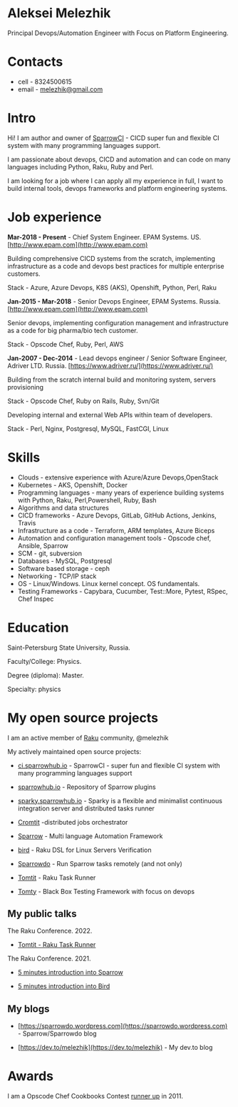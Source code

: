 # Aleksei Melezhik 

Principal Devops/Automation Engineer with Focus on Platform Engineering.

# Contacts

* cell - 8324500615
* email - melezhik@gmail.com

# Intro

Hi! I am author and owner of [SparrowCI](https://ci.sparrowhub.io) - CICD super fun and flexible CI system with many programming languages support.

I am passionate about devops, CICD and automation and can code on many languages
including Python, Raku, Ruby and Perl.

I am looking for a job where I can apply all my experience in full,
I want to build internal tools, devops frameworks and platform engineering 
systems.

# Job experience

**Mar-2018 - Present** - Chief System Engineer. EPAM Systems. US. [http://www.epam.com](http://www.epam.com)

Building comprehensive CICD systems from the scratch, implementing infrastructure as a code and devops best practices for multiple enterprise customers.

Stack - Azure, Azure Devops, K8S (AKS), Openshift, Python, Perl, Raku

**Jan-2015 - Mar-2018** - Senior Devops Engineer, EPAM Systems. Russia. [http://www.epam.com](http://www.epam.com)

Senior devops, implementing configuration management and infrastructure as a code for big pharma/bio tech customer.

Stack - Opscode Chef, Ruby, Perl, AWS

**Jan-2007 - Dec-2014** - Lead devops engineer / Senior Software Engineer, Adriver LTD. Russia. [https://www.adriver.ru/](https://www.adriver.ru/)

Building from the scratch internal build and monitoring system, servers provisioning

Stack -  Opscode Chef, Ruby on Rails, Ruby, Svn/Git

Developing internal and external Web APIs within team of developers.

Stack - Perl, Nginx, Postgresql, MySQL, FastCGI, Linux

# Skills

* Clouds - extensive experience with Azure/Azure Devops,OpenStack
* Kubernetes - AKS, Openshift, Docker
* Programming languages - many years of experience building 
systems with Python, Raku, Perl,Powershell, Ruby, Bash
* Algorithms and data structures
* CICD frameworks - Azure Devops, GitLab, GitHub Actions, Jenkins, Travis
* Infrastructure as a code - Terraform, ARM templates, Azure Biceps
* Automation and configuration management tools - Opscode chef, Ansible, Sparrow
* SCM - git, subversion
* Databases - MySQL, Postgresql
* Software based storage - ceph
* Networking - TCP/IP stack
* OS - Linux/Windows. Linux kernel concept. OS fundamentals. 
* Testing Frameworks - Capybara, Cucumber, Test::More, Pytest, RSpec, Chef Inspec

# Education

Saint-Petersburg State University, Russia. 

Faculty/College: Physics. 

Degree (diploma): Master. 

Specialty: physics

# My open source projects

I am an active member of [Raku](https://raku.org) community, @melezhik

My actively maintained open source projects:

* [ci.sparrowhub.io](https://ci.sparrowhub.io) - SparrowCI - super fun and flexible CI system with many programming languages support

* [sparrowhub.io](https://sparrowhub.io) - Repository of Sparrow plugins

* [sparky.sparrowhub.io](https://sparky.sparrowhub.io) - Sparky is a flexible and minimalist continuous integration server and distributed tasks runner

* [Cromtit](https://github.com/melezhik/Cromtit) -distributed jobs orchestrator

* [Sparrow](https://github.com/melezhik/Sparrow6) -  Multi language Automation Framework

* [bird](https://github.com/melezhik/bird) - Raku DSL for Linux Servers Verification

* [Sparrowdo](https://github.com/melezhik/Sparrowdo) - Run Sparrow tasks remotely (and not only)

* [Tomtit](https://github.com/melezhik/Tomtit) - Raku Task Runner

* [Tomty](https://github.com/melezhik/Tomty) - Black Box Testing Framework with focus on devops

## My public talks

The Raku Conference. 2022.

* [Tomtit - Raku Task Runner](https://twitter.com/melezhik2/status/1558570476812787713)

The Raku Conference. 2021.

* [5 minutes introduction into Sparrow](https://conf.raku.org/talk/164)

* [5 minutes introduction into Bird](https://conf.raku.org/talk/165)

## My blogs

* [https://sparrowdo.wordpress.com](https://sparrowdo.wordpress.com) - Sparrow/Sparrowdo blog

* [https://dev.to/melezhik](https://dev.to/melezhik) - My dev.to blog

# Awards

I am a Opscode Chef Cookbooks Contest [runner up](https://blog.chef.io/the-cookbook-contest-is-over-and-the-winners-are/) in 2011.
